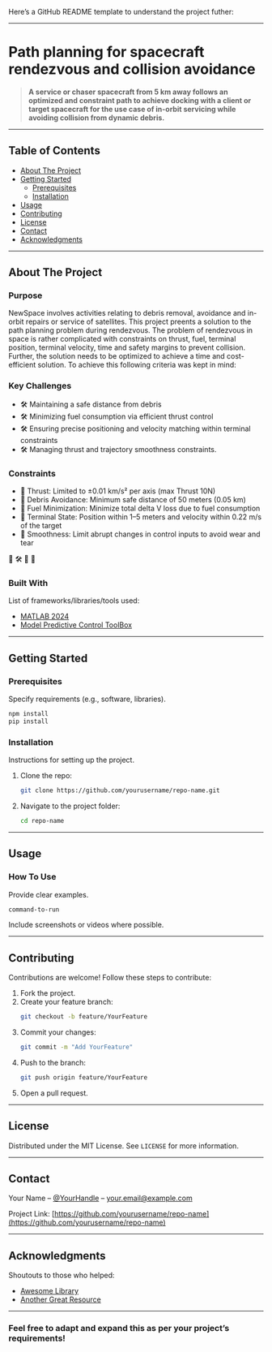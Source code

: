 Here’s a GitHub README template to understand the project futher:  

---

# **Path planning for spacecraft rendezvous and collision avoidance**    

> **A service or chaser spacecraft from 5 km away follows an optimized and constraint path to achieve docking with a client or target spacecraft for the use case of in-orbit servicing while avoiding collision from dynamic debris.**  

---

## **Table of Contents**  
- [About The Project](#about-the-project)  
- [Getting Started](#getting-started)  
  - [Prerequisites](#prerequisites)  
  - [Installation](#installation)  
- [Usage](#usage)  
- [Contributing](#contributing)  
- [License](#license)  
- [Contact](#contact)  
- [Acknowledgments](#acknowledgments)  

---

## **About The Project**  
### **Purpose**  
NewSpace involves activities relating to debris removal, avoidance and in-orbit repairs or service of satellites. This project preents a solution to the path planning problem during rendezvous. The problem of rendezvous in space is rather complicated with constraints on thrust, fuel, terminal position, terminal velocity, time and safety margins to prevent collision. Further, the solution needs to be optimized to achieve a time and cost-efficient solution.
To achieve this following criteria was kept in mind:

### **Key Challenges**  
- 🛠️ Maintaining a safe distance from debris  
- 🛠️ Minimizing fuel consumption via efficient thrust control  
- 🛠️ Ensuring precise positioning and velocity matching within terminal constraints
- 🛠️ Managing thrust and trajectory smoothness constraints.

### **Constraints**  
- 🔧 Thrust: Limited to ±0.01 km/s² per axis (max Thrust 10N)  
- 🌟 Debris Avoidance: Minimum safe distance of 50 meters (0.05 km)
- 🔧 Fuel Minimization: Minimize total delta V loss due to fuel consumption
- 🌟 Terminal State: Position within 1–5 meters and velocity within 0.22 m/s of the target
- 🔧 Smoothness: Limit abrupt changes in control inputs to avoid wear and tear

🔧
🛠️
🌟
🌟
### **Built With**  
List of frameworks/libraries/tools used:  
- [MATLAB 2024](https://de.mathworks.com/)  
- [Model Predictive Control ToolBox](https://de.mathworks.com/products/model-predictive-control.html)

---

## **Getting Started**  

### **Prerequisites**  
Specify requirements (e.g., software, libraries).  
```bash
npm install
pip install
```

### **Installation**  
Instructions for setting up the project.  
1. Clone the repo:  
   ```bash
   git clone https://github.com/yourusername/repo-name.git
   ```  
2. Navigate to the project folder:  
   ```bash
   cd repo-name
   ```  

---

## **Usage**  
### **How To Use**  
Provide clear examples.  
```bash
command-to-run
```  

Include screenshots or videos where possible.  

---

## **Contributing**  
Contributions are welcome! Follow these steps to contribute:  
1. Fork the project.  
2. Create your feature branch:  
   ```bash
   git checkout -b feature/YourFeature
   ```  
3. Commit your changes:  
   ```bash
   git commit -m "Add YourFeature"  
   ```  
4. Push to the branch:  
   ```bash
   git push origin feature/YourFeature
   ```  
5. Open a pull request.  

---

## **License**  
Distributed under the MIT License. See `LICENSE` for more information.  

---

## **Contact**  
Your Name – [@YourHandle](https://twitter.com/YourHandle) – your.email@example.com  

Project Link: [https://github.com/yourusername/repo-name](https://github.com/yourusername/repo-name)  

---

## **Acknowledgments**  
Shoutouts to those who helped:  
- [Awesome Library](https://example.com)  
- [Another Great Resource](https://example.com)  

---

### Feel free to adapt and expand this as per your project’s requirements!
